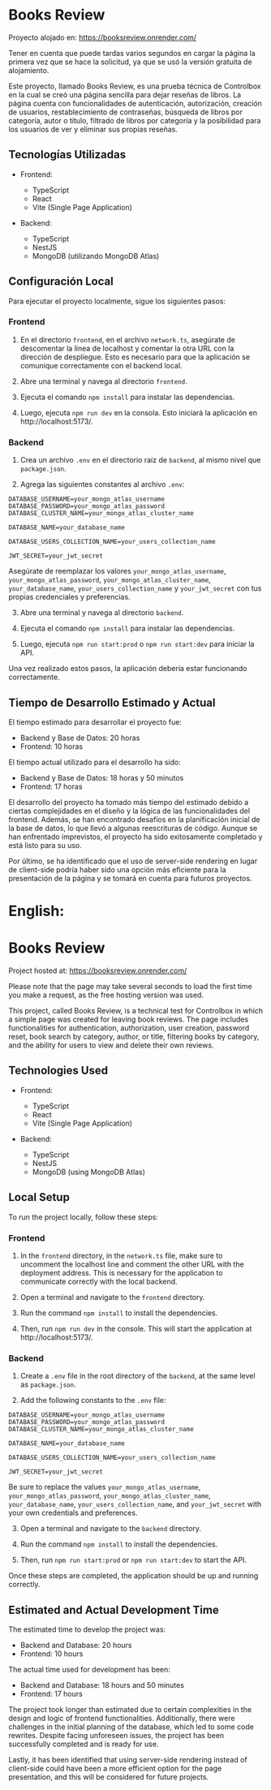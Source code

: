 # Books Review

Proyecto alojado en:
https://booksreview.onrender.com/

Tener en cuenta que puede tardas varios segundos en cargar la página la primera vez que se hace la solicitud, ya que se usó la versión gratuita de alojamiento.

Este proyecto, llamado Books Review, es una prueba técnica de Controlbox en la cual se creó una página sencilla para dejar reseñas de libros. La página cuenta con funcionalidades de autenticación, autorización, creación de usuarios, restablecimiento de contraseñas, búsqueda de libros por categoría, autor o título, filtrado de libros por categoría y la posibilidad para los usuarios de ver y eliminar sus propias reseñas.

## Tecnologías Utilizadas

- Frontend:
  - TypeScript
  - React
  - Vite (Single Page Application)
  
- Backend:
  - TypeScript
  - NestJS
  - MongoDB (utilizando MongoDB Atlas)

## Configuración Local

Para ejecutar el proyecto localmente, sigue los siguientes pasos:

### Frontend

1. En el directorio `frontend`, en el archivo `network.ts`, asegúrate de descomentar la línea de localhost y comentar la otra URL con la dirección de despliegue. Esto es necesario para que la aplicación se comunique correctamente con el backend local.

2. Abre una terminal y navega al directorio `frontend`.

3. Ejecuta el comando `npm install` para instalar las dependencias.

4. Luego, ejecuta `npm run dev` en la consola. Esto iniciará la aplicación en http://localhost:5173/.

### Backend

1. Crea un archivo `.env` en el directorio raíz de `backend`, al mismo nivel que `package.json`.

2. Agrega las siguientes constantes al archivo `.env`:

```
DATABASE_USERNAME=your_mongo_atlas_username
DATABASE_PASSWORD=your_mongo_atlas_password
DATABASE_CLUSTER_NAME=your_mongo_atlas_cluster_name

DATABASE_NAME=your_database_name

DATABASE_USERS_COLLECTION_NAME=your_users_collection_name

JWT_SECRET=your_jwt_secret
```

Asegúrate de reemplazar los valores `your_mongo_atlas_username`, `your_mongo_atlas_password`, `your_mongo_atlas_cluster_name`, `your_database_name`, `your_users_collection_name` y `your_jwt_secret` con tus propias credenciales y preferencias.

3. Abre una terminal y navega al directorio `backend`.

4. Ejecuta el comando `npm install` para instalar las dependencias.

5. Luego, ejecuta `npm run start:prod` o `npm run start:dev` para iniciar la API.

Una vez realizado estos pasos, la aplicación debería estar funcionando correctamente.

## Tiempo de Desarrollo Estimado y Actual

El tiempo estimado para desarrollar el proyecto fue:

- Backend y Base de Datos: 20 horas
- Frontend: 10 horas

El tiempo actual utilizado para el desarrollo ha sido:

- Backend y Base de Datos: 18 horas y 50 minutos
- Frontend: 17 horas

El desarrollo del proyecto ha tomado más tiempo del estimado debido a ciertas complejidades en el diseño y la lógica de las funcionalidades del frontend. Además, se han encontrado desafíos en la planificación inicial de la base de datos, lo que llevó a algunas reescrituras de código. Aunque se han enfrentado imprevistos, el proyecto ha sido exitosamente completado y está listo para su uso.

Por último, se ha identificado que el uso de server-side rendering en lugar de client-side podría haber sido una opción más eficiente para la presentación de la página y se tomará en cuenta para futuros proyectos.



# English:

# Books Review

Project hosted at:
https://booksreview.onrender.com/

Please note that the page may take several seconds to load the first time you make a request, as the free hosting version was used.

This project, called Books Review, is a technical test for Controlbox in which a simple page was created for leaving book reviews. The page includes functionalities for authentication, authorization, user creation, password reset, book search by category, author, or title, filtering books by category, and the ability for users to view and delete their own reviews.

## Technologies Used

- Frontend:
  - TypeScript
  - React
  - Vite (Single Page Application)
  
- Backend:
  - TypeScript
  - NestJS
  - MongoDB (using MongoDB Atlas)

## Local Setup

To run the project locally, follow these steps:

### Frontend

1. In the `frontend` directory, in the `network.ts` file, make sure to uncomment the localhost line and comment the other URL with the deployment address. This is necessary for the application to communicate correctly with the local backend.

2. Open a terminal and navigate to the `frontend` directory.

3. Run the command `npm install` to install the dependencies.

4. Then, run `npm run dev` in the console. This will start the application at http://localhost:5173/.

### Backend

1. Create a `.env` file in the root directory of the `backend`, at the same level as `package.json`.

2. Add the following constants to the `.env` file:

```
DATABASE_USERNAME=your_mongo_atlas_username
DATABASE_PASSWORD=your_mongo_atlas_password
DATABASE_CLUSTER_NAME=your_mongo_atlas_cluster_name

DATABASE_NAME=your_database_name

DATABASE_USERS_COLLECTION_NAME=your_users_collection_name

JWT_SECRET=your_jwt_secret
```

Be sure to replace the values `your_mongo_atlas_username`, `your_mongo_atlas_password`, `your_mongo_atlas_cluster_name`, `your_database_name`, `your_users_collection_name`, and `your_jwt_secret` with your own credentials and preferences.

3. Open a terminal and navigate to the `backend` directory.

4. Run the command `npm install` to install the dependencies.

5. Then, run `npm run start:prod` or `npm run start:dev` to start the API.

Once these steps are completed, the application should be up and running correctly.

## Estimated and Actual Development Time

The estimated time to develop the project was:

- Backend and Database: 20 hours
- Frontend: 10 hours

The actual time used for development has been:

- Backend and Database: 18 hours and 50 minutes
- Frontend: 17 hours

The project took longer than estimated due to certain complexities in the design and logic of frontend functionalities. Additionally, there were challenges in the initial planning of the database, which led to some code rewrites. Despite facing unforeseen issues, the project has been successfully completed and is ready for use.

Lastly, it has been identified that using server-side rendering instead of client-side could have been a more efficient option for the page presentation, and this will be considered for future projects.
